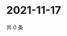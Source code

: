 # 2021-11-17

共 0 条

<!-- BEGIN WEIBO -->
<!-- 最后更新时间 Wed Nov 17 2021 18:12:41 GMT+0800 (China Standard Time) -->

<!-- END WEIBO -->
